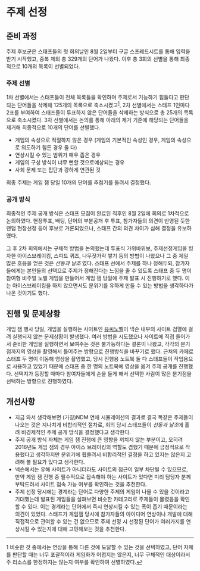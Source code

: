 # 주제 선정

## 준비 과정

주제 후보군은 스태프들의 첫 회의날인 8월 2일부터 구글 스프레드시트를 통해 입력을 받기 시작했고, 중복 제외 총 329개의 단어가 나왔다.
이후 총 3회의 선별을 통해 최종적으로 10개의 목록이 선별되었다.

### 주제 선별

1차 선별에서는 스태프들이 전체 목록들을 확인하며 주제로서 기능하기 힘들다고 판단되는 단어들을 삭제해 125개의 목록으로 축소시켰고<sup id="a1">[1](#f1)</sup>, 2차 선별에서는 스태프 1인마다 2표를 부여하여 스태프들이 투표하지 않은 단어들을 삭제하는 방식으로 총 25개의 목록으로 축소시켰다.
3차 선별에서는 논의를 통해 아래의 제거 기준에 해당되는 단어들을 제거해 최종적으로 10개의 단어를 선별했다.
* 게임의 속성으로 적절하지 않은 경우 (게임의 기본적인 속성인 경우, 게임의 속성으로 의도하기 힘든 경우 둘 다)
* 연상시킬 수 있는 범위가 매우 좁은 경우
* 게임의 구성 방식이 너무 뻔할 것으로예상되는 경우
* 사회 문제 또는 집단과 강하게 연관된 것

최종 주제는 게임 잼 당일 10개의 단어를 추첨기를 돌려서 결정했다.

### 공개 방식

최종적인 주제 공개 방식은 스태프 모집이 완료된 직후인 8월 2일에 회의로 1차적으로 논의하였다.
현장투표, 배팅, 단어의 부분공개 후 투표, 참가자들의 의견이 반영된 듯한 랜덤 현장선정 등이 후보로 거론되었으나, 스태프 간의 의견 차이가 심해 결정을 유보하였다.

그 후 2차 회의에서는 구체적 방법을 논의했는데 투표식 가위바위보, 주제선정게임을 빙자한 아이스브레이킹, 스피드 퀴즈, 나무젓가락 쌓기 등의 방법이 나왔으나 그 중 제일 많은 호응을 얻은 것은 *선동과 날조* 였다.
스태프 선에서 주제를 하나 정해두되, 참가자들에게는 본인들의 선택으로 주제가 정해진다는 느낌을 줄 수 있도록 스태프 중 두 명이 참여형 비주얼 노벨 게임을 만들어서 게임 잼 당일에 주제 발표 시 진행하기로 했다.
이는 아이스브레이킹을 하지 않으면서도 분위기를 유하게 만들 수 있는 방법을 생각하다가 나온 것이기도 했다.

## 진행 및 문제상황

게임 잼 행사 당일, 게임을 실행하는 사이트인 [유씨노벨](http://www.ucnovel.com/)이 넥슨 내부의 사이트 검열에 걸려 실행되지 않는 문제상황이 발생했다.
여러 방법을 시도했으나 사이트에 직접 들어가서 준비한 게임을 실행하면서 보여주는 것은 불가능하다는 결론이 나왔고, 각각의 분기점까지의 영상을 촬영해서 틀어주는 방향으로 진행방식을 바꾸기로 했다.
근처의 카페로 스태프 두 명이 이동해 영상을 촬영했고, 당시 진행용 노트북 둘 다 스태프들이 작업용으로 사용하고 있었기 때문에 스태프 중 한 명의 노트북에 영상을 옮겨 주제 공개를 진행했다.
선택지가 등장할 때마다 참여자들에게 손을 들게 해서 선택한 사람이 많은 분기점을 선택하는 방향으로 진행하였다.

## 개선사항

* 지금 와서 생각해보면 (가칭)NDM 연애 시뮬레이션의 결과로 결국 똑같은 주제들이 나오는 것은 지나치게 비합리적인 절차로, 회의 당시 스태프들이 *선동과 날조*에 홀려 비경제적인 주제 공개 방식을 결정했다고 생각한다.
* 주제 공개 방식 자체는 게임 잼 진행에 큰 영향을 끼치지 않는 부분이고, 오히려 2016년도 게임 잼의 경우 아이스 브레이킹의 역할도 겸했기 때문에 긍정적으로 작용했다고 생각하지만 분위기에 휩쓸려서 비합리적인 결정을 하고 있지는 않은지 고려해 볼 필요가 있다고 생각한다.
* 넥슨에서는 유해 사이트가 아니더라도 사이트의 접근이 일부 차단될 수 있으므로, 만약 게임 잼 진행 중 필수적으로 접속해야 하는 사이트가 있다면 미리 담당자 분께 부탁드려서 사이트 접속 가능 여부를 확인하는 것을 추천한다.
* 주제 선정 당시에는 경계라는 단어로 다양한 주제의 게임이 나올 수 있을 것이라고 기대했는데 발표된 게임들을 살펴보면 비슷한 카테고리로 주제들이 몰렸음을 확인할 수 있다. 이는 경계라는 단어에서 즉시 연상시킬 수 있는 폭이 좁기 때문이라는 의견이 있었다. 스태프가 게임잼 당시에 참가자들의 아이디어 연상이나 개발에 대해 직접적으로 관여할 수 있는 건 없으므로 주제 선정 시 선정된 단어가 여러가지를 연상시킬 수 있는지에 대해 고민해보는 것을 추천한다.

----
<span id="f1">1</span> 비슷한 것 중에서는 연상을 통해 다른 것에 도달할 수 있는 것을 선택하였고, 단어 자체를 판단할 때는 너무 포괄적이라 게임화가 어렵지는 않은지, 너무 구체적인 대상이라서 주 리소스를 한정하지는 않는지 여부를 확인하여 선별하였다.[↩](#a1)
